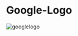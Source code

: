 ﻿# Google-Logo

![googlelogo](https://github.com/SemihParlak/Google-Logo/assets/124163896/4c59fe50-3eb2-4cb8-b35c-1d11717e8f45)

